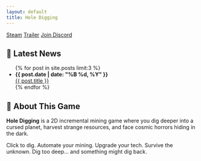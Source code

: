 ```yaml
---
layout: default
title: Hole Digging
---
```


<div class="buttons">
  <a href="https://store.steampowered.com/app/YOUR_GAME_ID" class="btn">Steam</a>
  <a href="https://youtube.com/YOUR_TRAILER_LINK" class="btn">Trailer</a>
  <a href="https://discord.gg/YOUR_DISCORD" class="btn">Join Discord</a>
</div>

<h2>📰 Latest News</h2>
<ul>
  {% for post in site.posts limit:3 %}
    <li>
      <strong>{{ post.date | date: "%B %d, %Y" }}</strong><br />
      <a href="{{ post.url | relative_url }}">{{ post.title }}</a>
    </li>
  {% endfor %}
</ul>

<h2>📜 About This Game</h2>

<p><strong>Hole Digging</strong> is a 2D incremental mining game where you dig deeper into a cursed planet, harvest strange resources, and face cosmic horrors hiding in the dark.</p>

<p>Click to dig. Automate your mining. Upgrade your tech. Survive the unknown. Dig too deep... and something might dig back.</p>
